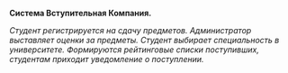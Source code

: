 **Система Вступительная Компания.**

 _Студент регистрируется на
сдачу предметов. Администратор выставляет оценки за предметы. Студент
выбирает специальность в университете. Формируются рейтинговые списки
поступивших, студентам приходит уведомление о поступлении._ 